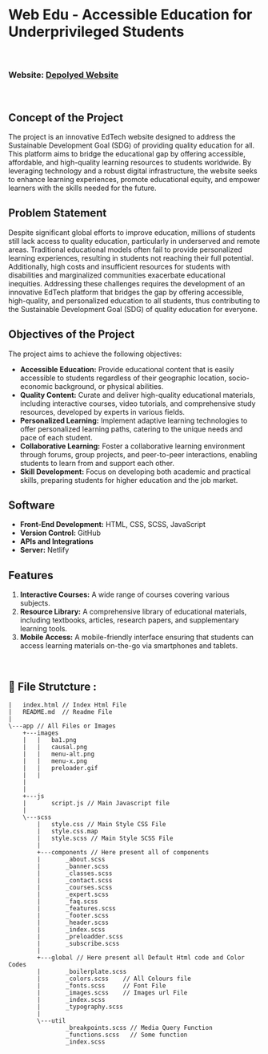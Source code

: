 # Web Edu - Accessible Education for Underprivileged Students
<br/>

### Website: [Depolyed Website](https://webeduwe.netlify.app/)

<br/>

## Concept of the Project
The project is an innovative EdTech website designed to address the Sustainable Development Goal (SDG) of providing quality education for all. This platform aims to bridge the educational gap by offering accessible, affordable, and high-quality learning resources to students worldwide. By leveraging technology and a robust digital infrastructure, the website seeks to enhance learning experiences, promote educational equity, and empower learners with the skills needed for the future.

## Problem Statement
Despite significant global efforts to improve education, millions of students still lack access to quality education, particularly in underserved and remote areas. Traditional educational models often fail to provide personalized learning experiences, resulting in students not reaching their full potential. Additionally, high costs and insufficient resources for students with disabilities and marginalized communities exacerbate educational inequities. Addressing these challenges requires the development of an innovative EdTech platform that bridges the gap by offering accessible, high-quality, and personalized education to all students, thus contributing to the Sustainable Development Goal (SDG) of quality education for everyone.

## Objectives of the Project
The project aims to achieve the following objectives:
- **Accessible Education:** Provide educational content that is easily accessible to students regardless of their geographic location, socio-economic background, or physical abilities.
- **Quality Content:** Curate and deliver high-quality educational materials, including interactive courses, video tutorials, and comprehensive study resources, developed by experts in various fields.
- **Personalized Learning:** Implement adaptive learning technologies to offer personalized learning paths, catering to the unique needs and pace of each student.
- **Collaborative Learning:** Foster a collaborative learning environment through forums, group projects, and peer-to-peer interactions, enabling students to learn from and support each other.
- **Skill Development:** Focus on developing both academic and practical skills, preparing students for higher education and the job market.

## Software
- **Front-End Development:** HTML, CSS, SCSS, JavaScript
- **Version Control:** GitHub
- **APIs and Integrations**
- **Server:** Netlify

## Features
1. **Interactive Courses:** A wide range of courses covering various subjects.
2. **Resource Library:** A comprehensive library of educational materials, including textbooks, articles, research papers, and supplementary learning tools.
3. **Mobile Access:** A mobile-friendly interface ensuring that students can access learning materials on-the-go via smartphones and tablets.

<br/>

## 📁 File Strutcture : 

```
|   index.html // Index Html File 
|   README.md  // Readme File 
|
\---app // All Files or Images 
    +---images
    |   |   ba1.png
    |   |   causal.png
    |   |   menu-alt.png
    |   |   menu-x.png
    |   |   preloader.gif
    |   |
    |   
    |           
    +---js
    |       script.js // Main Javascript file 
    |
    \---scss
        |   style.css // Main Style CSS File
        |   style.css.map
        |   style.scss // Main Style SCSS File 
        |
        +---components // Here present all of components 
        |       _about.scss
        |       _banner.scss
        |       _classes.scss
        |       _contact.scss
        |       _courses.scss
        |       _expert.scss
        |       _faq.scss
        |       _features.scss
        |       _footer.scss
        |       _header.scss
        |       _index.scss
        |       _preloadder.scss
        |       _subscribe.scss
        |
        +---global // Here present all Default Html code and Color Codes 
        |       _boilerplate.scss
        |       _colors.scss    // All Colours file 
        |       _fonts.scss     // Font File 
        |       _images.scss    // Images url File 
        |       _index.scss
        |       _typography.scss
        |
        \---util
                _breakpoints.scss // Media Query Function 
                _functions.scss   // Some function 
                _index.scss
```
